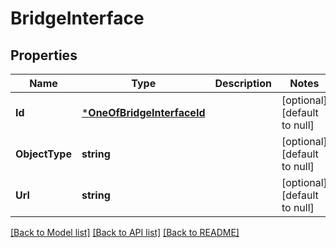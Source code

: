 # BridgeInterface

## Properties
Name | Type | Description | Notes
------------ | ------------- | ------------- | -------------
**Id** | [***OneOfBridgeInterfaceId**](OneOfBridgeInterfaceId.md) |  | [optional] [default to null]
**ObjectType** | **string** |  | [optional] [default to null]
**Url** | **string** |  | [optional] [default to null]

[[Back to Model list]](../README.md#documentation-for-models) [[Back to API list]](../README.md#documentation-for-api-endpoints) [[Back to README]](../README.md)

